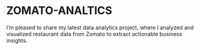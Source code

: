 # ZOMATO-ANALTICS
I’m pleased to share my latest data analytics project, where I analyzed and visualized restaurant data from Zomato to extract actionable business insights.
